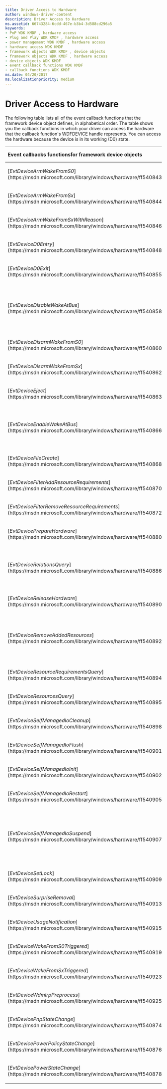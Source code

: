 ```yaml
---
title: Driver Access to Hardware
author: windows-driver-content
description: Driver Access to Hardware
ms.assetid: 66743284-6cdd-467e-b3b4-3d588cd296a5
keywords:
- PnP WDK KMDF , hardware access
- Plug and Play WDK KMDF , hardware access
- power management WDK KMDF , hardware access
- hardware access WDK KMDF
- framework objects WDK KMDF , device objects
- framework objects WDK KMDF , hardware access
- device objects WDK KMDF
- event callback functions WDK KMDF
- callback functions WDK KMDF
ms.date: 04/20/2017
ms.localizationpriority: medium
---
```


# Driver Access to Hardware


The following table lists all of the event callback functions that the framework device object defines, in alphabetical order. The table shows you the callback functions in which your driver can access the hardware that the callback function's WDFDEVICE handle represents. You can access the hardware because the device is in its working (D0) state.

<table>
<colgroup>
<col width="50%" />
<col width="50%" />
</colgroup>
<thead>
<tr class="header">
<th align="left">Event callbacks functionsfor framework device objects</th>
<th align="left">Is hardware accessible?</th>
</tr>
</thead>
<tbody>
<tr class="odd">
<td align="left"><p>[<em>EvtDeviceArmWakeFromS0</em>](https://msdn.microsoft.com/library/windows/hardware/ff540843)</p></td>
<td align="left"><p>Yes</p></td>
</tr>
<tr class="even">
<td align="left"><p>[<em>EvtDeviceArmWakeFromSx</em>](https://msdn.microsoft.com/library/windows/hardware/ff540844)</p></td>
<td align="left"><p>Yes</p></td>
</tr>
<tr class="odd">
<td align="left"><p>[<em>EvtDeviceArmWakeFromSxWithReason</em>](https://msdn.microsoft.com/library/windows/hardware/ff540846)</p></td>
<td align="left"><p>Yes</p></td>
</tr>
<tr class="even">
<td align="left"><p>[<em>EvtDeviceD0Entry</em>](https://msdn.microsoft.com/library/windows/hardware/ff540848)</p></td>
<td align="left"><p>Yes</p></td>
</tr>
<tr class="odd">
<td align="left"><p>[<em>EvtDeviceD0Exit</em>](https://msdn.microsoft.com/library/windows/hardware/ff540855)</p></td>
<td align="left"><p>Yes</p></td>
</tr>
<tr class="even">
<td align="left"><p>[<em>EvtDeviceDisableWakeAtBus</em>](https://msdn.microsoft.com/library/windows/hardware/ff540858)</p></td>
<td align="left"><p>Parent bus might be at D0. The device might be at D0.</p></td>
</tr>
<tr class="odd">
<td align="left"><p>[<em>EvtDeviceDisarmWakeFromS0</em>](https://msdn.microsoft.com/library/windows/hardware/ff540860)</p></td>
<td align="left"><p>Yes</p></td>
</tr>
<tr class="even">
<td align="left"><p>[<em>EvtDeviceDisarmWakeFromSx</em>](https://msdn.microsoft.com/library/windows/hardware/ff540862)</p></td>
<td align="left"><p>Yes</p></td>
</tr>
<tr class="odd">
<td align="left"><p>[<em>EvtDeviceEject</em>](https://msdn.microsoft.com/library/windows/hardware/ff540863)</p></td>
<td align="left"><p>No</p></td>
</tr>
<tr class="even">
<td align="left"><p>[<em>EvtDeviceEnableWakeAtBus</em>](https://msdn.microsoft.com/library/windows/hardware/ff540866)</p></td>
<td align="left"><p>Parent bus is at D0, but the device might not be.</p></td>
</tr>
<tr class="odd">
<td align="left"><p>[<em>EvtDeviceFileCreate</em>](https://msdn.microsoft.com/library/windows/hardware/ff540868)</p></td>
<td align="left"><p>Maybe</p></td>
</tr>
<tr class="even">
<td align="left"><p>[<em>EvtDeviceFilterAddResourceRequirements</em>](https://msdn.microsoft.com/library/windows/hardware/ff540870)</p></td>
<td align="left"><p>No</p></td>
</tr>
<tr class="odd">
<td align="left"><p>[<em>EvtDeviceFilterRemoveResourceRequirements</em>](https://msdn.microsoft.com/library/windows/hardware/ff540872)</p></td>
<td align="left"><p>No</p></td>
</tr>
<tr class="even">
<td align="left"><p>[<em>EvtDevicePrepareHardware</em>](https://msdn.microsoft.com/library/windows/hardware/ff540880)</p></td>
<td align="left"><p>Yes</p></td>
</tr>
<tr class="odd">
<td align="left"><p>[<em>EvtDeviceRelationsQuery</em>](https://msdn.microsoft.com/library/windows/hardware/ff540886)</p></td>
<td align="left"><p>Yes, but the device might be in a sleeping state.</p></td>
</tr>
<tr class="even">
<td align="left"><p>[<em>EvtDeviceReleaseHardware</em>](https://msdn.microsoft.com/library/windows/hardware/ff540890)</p></td>
<td align="left"><p>No</p></td>
</tr>
<tr class="odd">
<td align="left"><p>[<em>EvtDeviceRemoveAddedResources</em>](https://msdn.microsoft.com/library/windows/hardware/ff540892)</p></td>
<td align="left"><p>Yes, but resources have not been assigned to the device.</p></td>
</tr>
<tr class="even">
<td align="left"><p>[<em>EvtDeviceResourceRequirementsQuery</em>](https://msdn.microsoft.com/library/windows/hardware/ff540894)</p></td>
<td align="left"><p>No</p></td>
</tr>
<tr class="odd">
<td align="left"><p>[<em>EvtDeviceResourcesQuery</em>](https://msdn.microsoft.com/library/windows/hardware/ff540895)</p></td>
<td align="left"><p>No</p></td>
</tr>
<tr class="even">
<td align="left"><p>[<em>EvtDeviceSelfManagedIoCleanup</em>](https://msdn.microsoft.com/library/windows/hardware/ff540898)</p></td>
<td align="left"><p>No</p></td>
</tr>
<tr class="odd">
<td align="left"><p>[<em>EvtDeviceSelfManagedIoFlush</em>](https://msdn.microsoft.com/library/windows/hardware/ff540901)</p></td>
<td align="left"><p>No</p></td>
</tr>
<tr class="even">
<td align="left"><p>[<em>EvtDeviceSelfManagedIoInit</em>](https://msdn.microsoft.com/library/windows/hardware/ff540902)</p></td>
<td align="left"><p>Yes</p></td>
</tr>
<tr class="odd">
<td align="left"><p>[<em>EvtDeviceSelfManagedIoRestart</em>](https://msdn.microsoft.com/library/windows/hardware/ff540905)</p></td>
<td align="left"><p>Yes</p></td>
</tr>
<tr class="even">
<td align="left"><p>[<em>EvtDeviceSelfManagedIoSuspend</em>](https://msdn.microsoft.com/library/windows/hardware/ff540907)</p></td>
<td align="left"><p>No, if device has been surprise-removed; otherwise, yes.</p></td>
</tr>
<tr class="odd">
<td align="left"><p>[<em>EvtDeviceSetLock</em>](https://msdn.microsoft.com/library/windows/hardware/ff540909)</p></td>
<td align="left"><p>No</p></td>
</tr>
<tr class="even">
<td align="left"><p>[<em>EvtDeviceSurpriseRemoval</em>](https://msdn.microsoft.com/library/windows/hardware/ff540913)</p></td>
<td align="left"><p>No</p></td>
</tr>
<tr class="odd">
<td align="left"><p>[<em>EvtDeviceUsageNotification</em>](https://msdn.microsoft.com/library/windows/hardware/ff540915)</p></td>
<td align="left"><p>Yes</p></td>
</tr>
<tr class="even">
<td align="left"><p>[<em>EvtDeviceWakeFromS0Triggered</em>](https://msdn.microsoft.com/library/windows/hardware/ff540919)</p></td>
<td align="left"><p>Yes</p></td>
</tr>
<tr class="odd">
<td align="left"><p>[<em>EvtDeviceWakeFromSxTriggered</em>](https://msdn.microsoft.com/library/windows/hardware/ff540923)</p></td>
<td align="left"><p>Yes</p></td>
</tr>
<tr class="even">
<td align="left"><p>[<em>EvtDeviceWdmIrpPreprocess</em>](https://msdn.microsoft.com/library/windows/hardware/ff540925)</p></td>
<td align="left"><p>Depends on the IRP.</p></td>
</tr>
<tr class="odd">
<td align="left"><p>[<em>EvtDevicePnpStateChange</em>](https://msdn.microsoft.com/library/windows/hardware/ff540874)</p></td>
<td align="left"><p>Depends on the state.</p></td>
</tr>
<tr class="even">
<td align="left"><p>[<em>EvtDevicePowerPolicyStateChange</em>](https://msdn.microsoft.com/library/windows/hardware/ff540876)</p></td>
<td align="left"><p>Depends on the state.</p></td>
</tr>
<tr class="odd">
<td align="left"><p>[<em>EvtDevicePowerStateChange</em>](https://msdn.microsoft.com/library/windows/hardware/ff540878)</p></td>
<td align="left"><p>Depends on the state.</p></td>
</tr>
</tbody>
</table>

 

 

 





